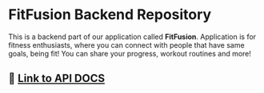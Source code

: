 # FitFusion Backend Repository

This is a backend part of our application called **FitFusion**. Application is for fitness enthusiasts, where you can
connect with people that have same goals, being fit! You can share your progress, workout routines and more!

## 📄 [Link to API DOCS](https://kasv.stoplight.io/docs/fitfusion/)
